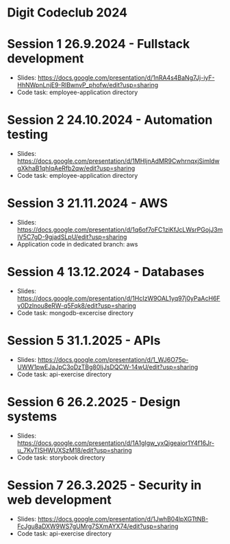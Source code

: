 # Digit Codeclub 2024

# Session 1 26.9.2024 - Fullstack development

- Slides: https://docs.google.com/presentation/d/1nRA4s4BaNg7Jj-iyF-HhNWpnLnjE9-RlBwnvP_phofw/edit?usp=sharing
- Code task: employee-application directory

# Session 2 24.10.2024 - Automation testing

- Slides: https://docs.google.com/presentation/d/1MHljnAdMR9CwhrnqxjSimldwgXkhaB1qhIqAeRfb2qw/edit?usp=sharing
- Code task: employee-application directory

# Session 3 21.11.2024 - AWS

- Slides: https://docs.google.com/presentation/d/1q6of7oFC1ziKfJcLWsrPGojJ3mIV5C7gD-9gjadSLpU/edit?usp=sharing
- Application code in dedicated branch: aws

# Session 4 13.12.2024 - Databases

- Slides: https://docs.google.com/presentation/d/1HcIzW9OAL1yq97j0yPaAcH6Fy0Dzlnou8eRW-q5Fqk8/edit?usp=sharing
- Code task: mongodb-excercise directory

# Session 5 31.1.2025 - APIs

- Slides: https://docs.google.com/presentation/d/1_WJ6O75p-UWW1pwEJaJpC3oDzTBg80IjJsDQCW-14wU/edit?usp=sharing
- Code task: api-exercise directory

# Session 6 26.2.2025 - Design systems

- Slides: https://docs.google.com/presentation/d/1A1gIgw_yxQjgeaior1Y4f16Jr-u_7KvTISHWUXSzM18/edit?usp=sharing
- Code task: storybook directory

# Session 7 26.3.2025 - Security in web development

- Slides: https://docs.google.com/presentation/d/1JwhB04lpXGTtNB-FcJgu8aDXW9WS7gUMrg7SXmAYX74/edit?usp=sharing
- Code task: api-exercise directory

